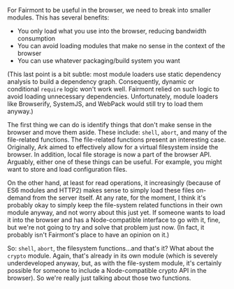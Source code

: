 For Fairmont to be useful in the browser, we need to break into smaller modules. This has several benefits:

- You only load what you use into the browser, reducing bandwidth consumption
- You can avoid loading modules that make no sense in the context of the browser
- You can use whatever packaging/build system you want

(This last point is a bit subtle: most module loaders use static dependency analysis to build a dependency graph. Consequently, dynamic or conditional `require` logic won't work well. Fairmont relied on such logic to avoid loading unnecessary dependencies. Unfortunately, module loaders like Browserify, SystemJS, and WebPack would still try to load them anyway.)

The first thing we can do is identify things that don't make sense in the browser and move them aside. These include: `shell`, `abort`, and many of the file-related functions. The file-related functions present an interesting case. Originally, Ark aimed to effectively allow for a virtual filesystem inside the browser. In addition, local file storage is now a part of the browser API. Arguably, either one of these things can be useful. For example, you might want to store and load configuration files.

On the other hand, at least for read operations, it increasingly (because of ES6 modules and HTTP2) makes sense to simply load these files on-demand from the server itself. At any rate, for the moment, I think it's probably okay to simply keep the file-system related functions in their own module anyway, and not worry about this just yet. If someone wants to load it into the browser and has a Node-compatible interface to go with it, fine, but we're not going to try and solve that problem just now. (In fact, it probably isn't Fairmont's place to have an opinion on it.)

So: `shell`, `abort`, the filesystem functions…and that's it? What about the `crypto` module. Again, that's already in its own module (which is severely underdeveloped anyway, but, as with the file-system module, it's certainly possible for someone to include a Node-compatible crypto API in the browser). So we're really just talking about those two functions.